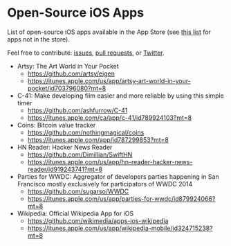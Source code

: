 # Open-Source iOS Apps

List of open-source iOS apps available in the App Store (see [this list](non-app-store-ios-apps.md) for apps not in the store). 

Feel free to contribute: [issues](https://github.com/dkhamsing/open-source-ios-apps/issues), [pull requests](https://github.com/dkhamsing/open-source-ios-apps/pulls), or [Twitter](https://twitter.com/dkhamsing).

- Artsy: The Art World in Your Pocket
  - https://github.com/artsy/eigen
  - https://itunes.apple.com/us/app/artsy-art-world-in-your-pocket/id703796080?mt=8
- C-41: Make developing film easier and more reliable by using this simple timer
  - https://github.com/ashfurrow/C-41
  - https://itunes.apple.com/ca/app/c-41/id789924103?mt=8
- Coins: Bitcoin value tracker
  - https://github.com/nothingmagical/coins
  - https://itunes.apple.com/app/id787299853?mt=8
- HN Reader: Hacker News Reader
  - https://github.com/Dimillian/SwiftHN
  - https://itunes.apple.com/us/app/hn-reader-hacker-news-reader/id919243741?mt=8
- Parties for WWDC: Aggregator of developers parties happening in San Francisco mostly exclusively for participators of WWDC 2014
  - https://github.com/sugarso/WWDC
  - https://itunes.apple.com/us/app/parties-for-wwdc/id879924066?mt=8
- Wikipedia: Official Wikipedia App for iOS
  - https://github.com/wikimedia/apps-ios-wikipedia
  - https://itunes.apple.com/us/app/wikipedia-mobile/id324715238?mt=8

